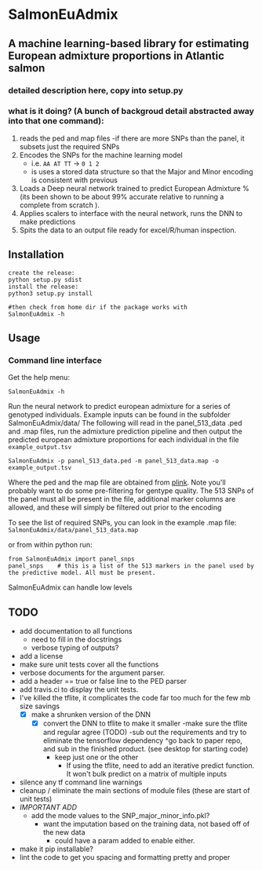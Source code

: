 # SalmonEuAdmix
## A machine learning-based library for estimating European admixture proportions in Atlantic salmon

### detailed description here, copy into setup.py

### what is it doing? (A bunch of backgroud detail abstracted away into that one command):

1. reads the ped and map files
	-if there are more SNPs than the panel, it subsets just the required SNPs
2. Encodes the SNPs for the machine learning model
	- i.e. `AA AT TT` -> `0 1 2`
	- is uses a stored data structure so that the Major and Minor encoding is consistent with previous
3. Loads a Deep neural network trained to predict European Admixture % (its been shown to be about 99% accurate relative to running a complete from scratch ).
4. Applies scalers to interface with the neural network, runs the DNN to make predictions
5. Spits the data to an output file ready for excel/R/human inspection.



## Installation

```
create the release:
python setup.py sdist
install the release:
python3 setup.py install

#then check from home dir if the package works with
SalmonEuAdmix -h
```

## Usage 
### Command line interface

Get the help menu:
```
SalmonEuAdmix -h
```

Run the neural network to predict european admixture for a series of genotyped individuals.
Example inputs can be found in the subfolder SalmonEuAdmix/data/
The following will read in the panel_513_data .ped and .map files, run the admixture prediction pipeline and then output the predicted european admixture proportions for each individual in the file `example_output.tsv`

```
SalmonEuAdmix -p panel_513_data.ped -m panel_513_data.map -o example_output.tsv

```

Where the ped and the map file are obtained from [plink](https://www.cog-genomics.org/plink/). Note you'll probably want to do some pre-filtering for gentype quality. The 513 SNPs of the panel must all be present in the file, additional marker columns are allowed, and these will simply be filtered out prior to the encoding

To see the list of required SNPs, you can look in the example .map file:
`SalmonEuAdmix/data/panel_513_data.map`

or from within python run:
```
from SalmonEuAdmix import panel_snps
panel_snps    # this is a list of the 513 markers in the panel used by the predictive model. All must be present.
```

SalmonEuAdmix can handle low levels


## TODO
- add documentation to all functions
    - need to fill in the docstrings
    - verbose typing of outputs?
- add a license
- make sure unit tests cover all the functions
- verbose documents for the argument parser.
- add a header == true or false line to the PED parser
- add travis.ci to display the unit tests.
- I've killed the tflite, it complicates the code far too much for the few mb size savings
    - [x] make a shrunken version of the DNN
        -[x] convert the DNN to tflite to make it smaller
        -make sure the tflite and regular agree (TODO)
        -sub out the requirements and try to eliminate the tensorflow dependency
            ^go back to paper repo, and sub in the finished product. (see desktop for starting code)
            - keep just one or the other
                - If using the tflite, need to add an iterative predict function. It won't bulk predict on a matrix of multiple inputs
- silence any tf command line warnings
- cleanup / eliminate the main sections of module files (these are start of unit tests)
- *IMPORTANT ADD*
    - add the mode values to the SNP_major_minor_info.pkl?
        - want the imputation based on the training data, not based off of the new data
            - could have a param added to enable either.
- make it pip installable?
- lint the code to get you spacing and formatting pretty and proper